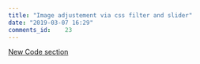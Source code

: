 ```yaml
---
title: "Image adjustement via css filter and slider"
date: "2019-03-07 16:29"
comments_id: 	23
---
```


[New Code section](/Code.html#image-adjustement-via-css-filter-and-slider) 
